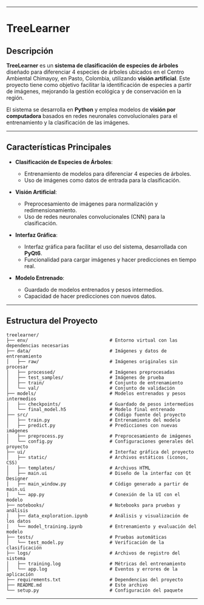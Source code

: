 
---

# **TreeLearner**

## **Descripción**

**TreeLearner** es un **sistema de clasificación de especies de árboles** diseñado para diferenciar 4 especies de árboles ubicados en el Centro Ambiental Chimayoy, en Pasto, Colombia, utilizando **visión artificial**. Este proyecto tiene como objetivo facilitar la identificación de especies a partir de imágenes, mejorando la gestión ecológica y de conservación en la región.

El sistema se desarrolla en **Python** y emplea modelos de **visión por computadora** basados en redes neuronales convolucionales para el entrenamiento y la clasificación de las imágenes.

---

## **Características Principales**

- **Clasificación de Especies de Árboles**:
  - Entrenamiento de modelos para diferenciar 4 especies de árboles.
  - Uso de imágenes como datos de entrada para la clasificación.
  
- **Visión Artificial**:
  - Preprocesamiento de imágenes para normalización y redimensionamiento.
  - Uso de redes neuronales convolucionales (CNN) para la clasificación.

- **Interfaz Gráfica**:
  - Interfaz gráfica para facilitar el uso del sistema, desarrollada con **PyQt6**.
  - Funcionalidad para cargar imágenes y hacer predicciones en tiempo real.

- **Modelo Entrenado**:
  - Guardado de modelos entrenados y pesos intermedios.
  - Capacidad de hacer predicciones con nuevos datos.

---

## **Estructura del Proyecto**

```plaintext
treelearner/
├── env/                              # Entorno virtual con las dependencias necesarias
├── data/                             # Imágenes y datos de entrenamiento
│   ├── raw/                          # Imágenes originales sin procesar
│   ├── processed/                    # Imágenes preprocesadas
│   ├── test_samples/                 # Imágenes de prueba
│   ├── train/                        # Conjunto de entrenamiento
│   └── val/                          # Conjunto de validación
├── models/                           # Modelos entrenados y pesos intermedios
│   ├── checkpoints/                  # Guardado de pesos intermedios
│   └── final_model.h5                # Modelo final entrenado
├── src/                              # Código fuente del proyecto
│   ├── train.py                      # Entrenamiento del modelo
│   ├── predict.py                    # Predicciones con nuevas imágenes
│   ├── preprocess.py                 # Preprocesamiento de imágenes
│   └── config.py                     # Configuraciones generales del proyecto
├── ui/                               # Interfaz gráfica del proyecto
│   ├── static/                       # Archivos estáticos (iconos, CSS)
│   ├── templates/                    # Archivos HTML
│   ├── main.ui                       # Diseño de la interfaz con Qt Designer
│   ├── main_window.py                # Código generado a partir de main.ui
│   └── app.py                        # Conexión de la UI con el modelo
├── notebooks/                        # Notebooks para pruebas y análisis
│   ├── data_exploration.ipynb        # Análisis y visualización de los datos
│   └── model_training.ipynb          # Entrenamiento y evaluación del modelo
├── tests/                            # Pruebas automáticas
│   └── test_model.py                 # Verificación de la clasificación
├── logs/                             # Archivos de registro del sistema
│   ├── training.log                  # Métricas del entrenamiento
│   └── app.log                       # Eventos y errores de la aplicación
├── requirements.txt                  # Dependencias del proyecto
├── README.md                         # Este archivo
└── setup.py                          # Configuración del paquete
```

---
